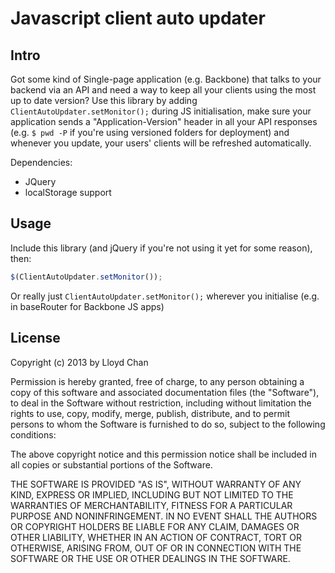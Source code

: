 Javascript client auto updater
=====================

Intro
----

Got some kind of Single-page application (e.g. Backbone) that talks to your backend via an API and need a way to keep all your clients using the most up to date version? Use this library by adding `ClientAutoUpdater.setMonitor();` during JS initialisation, make sure your application sends a "Application-Version" header in all your API responses (e.g. `$ pwd -P` if you're using versioned folders for deployment) and whenever you update, your users' clients will be refreshed automatically.

Dependencies:

- JQuery
- localStorage support

Usage
-----

Include this library (and jQuery if you're not using it yet for some reason), then:

```javascript
$(ClientAutoUpdater.setMonitor());
```

Or really just `ClientAutoUpdater.setMonitor();` wherever you initialise (e.g. in baseRouter for Backbone JS apps)

License
------

Copyright (c) 2013 by Lloyd Chan

Permission is hereby granted, free of charge, to any person obtaining a
copy of this software and associated documentation files (the
"Software"), to deal in the Software without restriction, including
without limitation the rights to use, copy, modify, merge, publish,
distribute, and to permit persons to whom the Software is furnished to do so, subject to
the following conditions:

The above copyright notice and this permission notice shall be included
in all copies or substantial portions of the Software.

THE SOFTWARE IS PROVIDED "AS IS", WITHOUT WARRANTY OF ANY KIND, EXPRESS
OR IMPLIED, INCLUDING BUT NOT LIMITED TO THE WARRANTIES OF
MERCHANTABILITY, FITNESS FOR A PARTICULAR PURPOSE AND NONINFRINGEMENT.
IN NO EVENT SHALL THE AUTHORS OR COPYRIGHT HOLDERS BE LIABLE FOR ANY
CLAIM, DAMAGES OR OTHER LIABILITY, WHETHER IN AN ACTION OF CONTRACT,
TORT OR OTHERWISE, ARISING FROM, OUT OF OR IN CONNECTION WITH THE
SOFTWARE OR THE USE OR OTHER DEALINGS IN THE SOFTWARE.